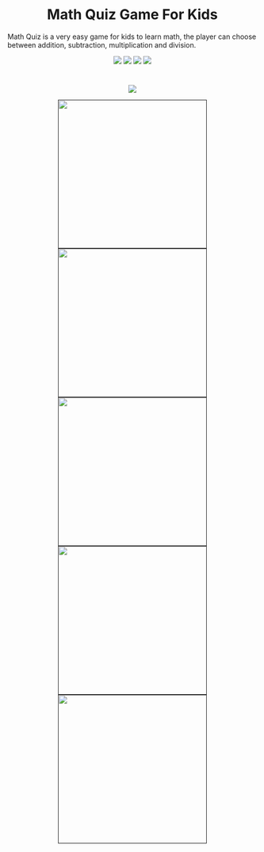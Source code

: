 <p align="center">
  <h1 align="center">Math Quiz Game For Kids </h1>
  
Math Quiz is a very easy game for kids to learn math, the player can choose between addition, subtraction, multiplication and division. 

<div align="center">

<a href="https://t.me/banrossyn" target="_blank"><img src="https://img.shields.io/badge/Telegram-%40banrossyn-28a8ea"></a>
<a href="https://wa.me/+919694260426/" target="_blank"><img src="https://img.shields.io/badge/whatsapp-%40+919694260426-28a8ea"></a>
<a href="https://www.linkedin.com/in/banrossyn/" target="_blank"><img src="https://img.shields.io/badge/LinkedIn-banrossyn-informational"></a>
<a href="mailto:banrossyn@gmail.com"><img src="https://img.shields.io/badge/Email-banrossyn%40gmail.com-blue"></a>

</div>

# 

<p align="center">
    <a >
      <img src="https://user-images.githubusercontent.com/97843190/189487247-ba72631f-4a77-40a2-bacc-689dcf92dde4.jpg" />
    </a>
  </p>

<p align="center">
    <a href="">
      <img src="https://user-images.githubusercontent.com/97843190/189487246-ee79b065-2efd-4026-b6b5-2b73ce2d0127.jpg" width="300"/>
    </a>
    <a href="">
      <img src="https://user-images.githubusercontent.com/97843190/189487243-f6e06899-0890-4536-90b2-a85e0af29f5c.jpg" width="300"/>
    </a>
    <a href="">
      <img src="https://user-images.githubusercontent.com/97843190/189487241-e662172b-c8cb-4556-b4f7-294e3c05566c.jpg" width="300"/>
    </a>
       <a href="">
      <img src="https://user-images.githubusercontent.com/97843190/189487239-8604bc0e-597f-4063-b8bb-bba38ea5e5ef.jpg" width="300"/>
    </a>
        <a href="">
      <img src="https://user-images.githubusercontent.com/97843190/189487235-ebd513ed-84ce-4115-81e6-1d0502a4db7c.jpg" width="300"/>
    </a>
  </p>
